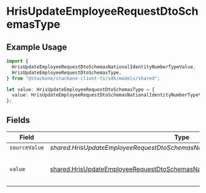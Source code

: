 # HrisUpdateEmployeeRequestDtoSchemasType

## Example Usage

```typescript
import {
  HrisUpdateEmployeeRequestDtoSchemasNationalIdentityNumberTypeValue,
  HrisUpdateEmployeeRequestDtoSchemasType,
} from "@stackone/stackone-client-ts/sdk/models/shared";

let value: HrisUpdateEmployeeRequestDtoSchemasType = {
  value: HrisUpdateEmployeeRequestDtoSchemasNationalIdentityNumberTypeValue.Ssn,
};
```

## Fields

| Field                                                                                                                                                                         | Type                                                                                                                                                                          | Required                                                                                                                                                                      | Description                                                                                                                                                                   | Example                                                                                                                                                                       |
| ----------------------------------------------------------------------------------------------------------------------------------------------------------------------------- | ----------------------------------------------------------------------------------------------------------------------------------------------------------------------------- | ----------------------------------------------------------------------------------------------------------------------------------------------------------------------------- | ----------------------------------------------------------------------------------------------------------------------------------------------------------------------------- | ----------------------------------------------------------------------------------------------------------------------------------------------------------------------------- |
| `sourceValue`                                                                                                                                                                 | *shared.HrisUpdateEmployeeRequestDtoSchemasNationalIdentityNumberTypeSourceValue*                                                                                             | :heavy_minus_sign:                                                                                                                                                            | N/A                                                                                                                                                                           |                                                                                                                                                                               |
| `value`                                                                                                                                                                       | [shared.HrisUpdateEmployeeRequestDtoSchemasNationalIdentityNumberTypeValue](../../../sdk/models/shared/hrisupdateemployeerequestdtoschemasnationalidentitynumbertypevalue.md) | :heavy_minus_sign:                                                                                                                                                            | The type of the national identity number                                                                                                                                      | ssn                                                                                                                                                                           |